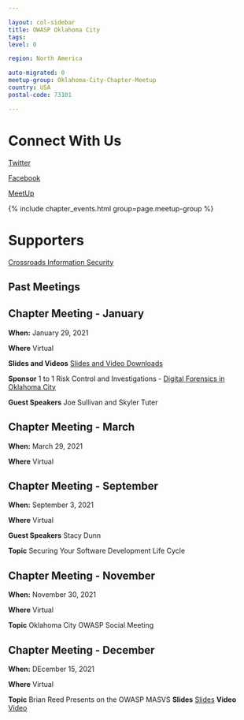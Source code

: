 ```yaml
---

layout: col-sidebar
title: OWASP Oklahoma City
tags: 
level: 0

region: North America

auto-migrated: 0
meetup-group: Oklahoma-City-Chapter-Meetup
country: USA
postal-code: 73101

---
```

# Connect With Us

[Twitter](https://twitter.com/okcowasp)

[Facebook](https://www.facebook.com/OWASP-Oklahoma-City-205772803482139)


[MeetUp](https://www.meetup.com/Oklahoma-City-Chapter-Meetup/)

{% include chapter_events.html group=page.meetup-group %}

# Supporters

[Crossroads Information Security](https://www.crossroadsinfosec.com)

## Past Meetings

## Chapter Meeting - January

**When:** January 29, 2021

**Where** Virtual

**Slides and Videos** [Slides and Video Downloads](https://drive.google.com/drive/folders/1Mp5Xqeonkl-zOsbd6B1efp5Xwan3u3JA?usp=sharing)

**Sponsor** 1 to 1 Risk Control and Investigations - [Digital Forensics in Oklahoma City](https://www.1to1riskcontrol.com)

**Guest Speakers** Joe Sullivan and Skyler Tuter

## Chapter Meeting - March

**When:** March 29, 2021

**Where** Virtual

## Chapter Meeting - September

**When:** September 3, 2021

**Where** Virtual

**Guest Speakers** Stacy Dunn

**Topic** Securing Your Software Development Life Cycle

## Chapter Meeting - November

**When:** November 30, 2021

**Where** Virtual

**Topic** Oklahoma City OWASP Social Meeting

## Chapter Meeting - December

**When:** DEcember 15, 2021

**Where** Virtual

**Topic** Brian Reed Presents on the OWASP MASVS
**Slides** [Slides](https://drive.google.com/file/d/1iuhvPzANhYkUcNahLnqzHw1jH_TXCUN4/view?usp=sharing)
**Video** [Video](https://drive.google.com/file/d/1v3e64yytURD_vLoXiZodV0j6YtrkX9F1/view?usp=sharing)

